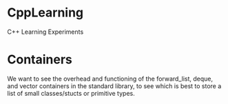 # CppLearning
C++ Learning Experiments

# Containers
We want to see the overhead and functioning of the forward_list, deque, and vector containers in the standard library, to see which is best to store a list of small classes/stucts or primitive types.
